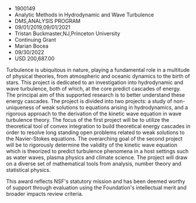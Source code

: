 
* 1900149
* Analytic Methods in Hydrodynamic and Wave Turbulence
* DMS,ANALYSIS PROGRAM
* 09/01/2019,09/01/2021
* Tristan Buckmaster,NJ,Princeton University
* Continuing Grant
* Marian Bocea
* 09/30/2022
* USD 200,687.00

Turbulence is ubiquitous in nature, playing a fundamental role in a multitude of
physical theories, from atmospheric and oceanic dynamics to the birth of stars.
This project is dedicated to an investigation into hydrodynamic and wave
turbulence, both of which, at the core predict cascades of energy. The principal
aim of this supported research is to better understand these energy cascades.
The project is divided into two projects: a study of non-uniqueness of weak
solutions to equations arising in hydrodynamics, and a rigorous approach to the
derivation of the kinetic wave equation in wave turbulence theory. The focus of
the first project will be to utilize the theoretical tool of convex integration
to build theoretical energy cascades in order to resolve long standing open
problems related to weak solutions to the Navier-Stokes equations. The
overarching goal of the second project will be to rigorously determine the
validity of the kinetic wave equation which is theorized to predict turbulence
phenomena in a host settings such as water waves, plasma physics and climate
science. The project will draw on a diverse set of mathematical tools from
analysis, number theory and statistical physics.

This award reflects NSF's statutory mission and has been deemed worthy of
support through evaluation using the Foundation's intellectual merit and broader
impacts review criteria.
